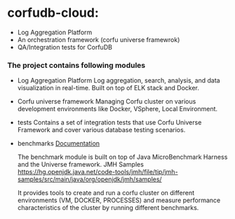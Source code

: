 # corfudb-cloud:
 - Log Aggregation Platform
 - An orchestration framework (corfu universe framewrok)
 - QA/Integration tests for CorfuDB 

### The project contains following modules
 - Log Aggregation Platform
   Log aggregation, search, analysis, and data visualization in real-time. Built on top of ELK stack and Docker.
   
 - Corfu universe framework
   Managing Corfu cluster on various development environments like Docker, VSphere, Local Environment.  
   
 - tests
   Contains a set of integration tests that use Corfu Universe Framework and cover various database testing scenarios.
 
 - benchmarks 
   [Documentation](benchmarks/docs)

   The benchmark module is built on top of Java MicroBenchmark Harness and the Universe framework.
   JMH Samples https://hg.openjdk.java.net/code-tools/jmh/file/tip/jmh-samples/src/main/java/org/openjdk/jmh/samples/

   It provides tools to create and run a corfu cluster on different environments (VM, DOCKER, PROCESSES)
   and measure performance characteristics of the cluster by running different benchmarks.
